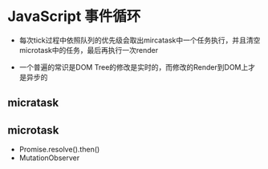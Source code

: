 # JavaScript 事件循环

- 每次tick过程中依照队列的优先级会取出mircatask中一个任务执行，并且清空microtask中的任务，最后再执行一次render

- 一个普遍的常识是DOM Tree的修改是实时的，而修改的Render到DOM上才是异步的

## micratask

## microtask
- Promise.resolve().then()
- MutationObserver
